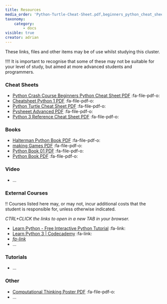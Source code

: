 ```yaml
---
title: Resources
media_order: 'Python-Turtle-Cheat-Sheet.pdf,beginners_python_cheat_sheet_pcc_all.pdf,cheatsheet-python-1.pdf,computational-thinking-poster.pdf,Haltermanpythonbook.pdf,makinggames.pdf,pysheeet-advanced.pdf,python_book_01.pdf,Python3_reference_cheat_sheet.pdf,pythonbook.pdf'
taxonomy:
    category:
        - docs
visible: true
creator: adrian
---
```


These links, files and other items may be of use whilst studying this cluster.

!!!! It is important to recognise that some of these may not be suitable for your level of study, but aimed at more advanced students and programmers.

### Cheat Sheets
* [Python Crash Course Beginners Python Cheat Sheet PDF](beginners_python_cheat_sheet_pcc_all.pdf) :fa-file-pdf-o:
* [Cheatsheet Python 1 PDF](cheatsheet-python-1.pdf) :fa-file-pdf-o:
* [Python Turtle Cheat Sheet PDF](Python-Turtle-Cheat-Sheet.pdf) :fa-file-pdf-o:
* [Pysheeet Advanced PDF](pysheeet-advanced.pdf) :fa-file-pdf-o: 
* [Python 3 Reference Cheat Sheet PDF](Python3_reference_cheat_sheet.pdf) :fa-file-pdf-o:

### Books
* [Halterman Python Book PDF](Haltermanpythonbook.pdf) :fa-file-pdf-o:
* [making Games PDF](makinggames.pdf) :fa-file-pdf-o:
* [Python Book 01 PDF](python_book_01.pdf) :fa-file-pdf-o:
* [Python Book PDF](pythonbook.pdf) :fa-file-pdf-o:

### Video
* ...

### External Courses
!! Courses listed here may, or may not, incur additional costs that the student is responsible for, unless otherwise indicated.

*CTRL+CLICK the links to open in a new TAB in your browser.*

* [Learn Python - Free Interactive Python Tutorial](https://www.learnpython.org/) :fa-link:
* [Learn Python 3 | Codecademy](https://www.codecademy.com/learn/learn-python-3) :fa-link:
* [*fa-link*]()
* ...

### Tutorials
* ...

### Other
* [Computational Thinking Poster PDF](computational-thinking-poster.pdf) :fa-file-pdf-o:
* ...
